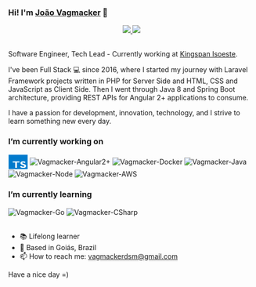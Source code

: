 ### Hi! I'm [João Vagmacker](https://www.linkedin.com/in/joao-vagmacker/) 👋

<div align="center">
  <a href="https://github.com/vagmacker">
  <img height="180em" src="https://github-readme-stats.vercel.app/api?username=vagmacker&show_icons=true&theme=tokyonight&include_all_commits=true&count_private=true"/>
  <img height="180em" src="https://github-readme-stats.vercel.app/api/top-langs/?username=vagmacker&layout=compact&langs_count=7&theme=tokyonight"/>
  </a>
</div>

<br>

Software Engineer, Tech Lead - Currently working at [Kingspan Isoeste](https://kingspan-isoeste.com.br).

I've been Full Stack 💻 since 2016, where I started my journey with Laravel Framework projects written in PHP for Server Side and HTML, CSS and JavaScript as Client Side. Then I went through Java 8 and Spring Boot architecture, providing REST APIs for Angular 2+ applications to consume.

I have a passion for development, innovation, technology, and I strive to learn something new every day.

### I’m currently working on
<div style="display: inline_block">
  <img align="center" alt="Vagmacker-Ts" height="30" width="40" src="https://raw.githubusercontent.com/devicons/devicon/master/icons/typescript/typescript-plain.svg">
  <img align="center" alt="Vagmacker-Angular2+" height="30" width="40" src="https://cdn.jsdelivr.net/gh/devicons/devicon/icons/angularjs/angularjs-plain.svg" />
  <img align="center" alt="Vagmacker-Docker" height="30" width="40" src="https://cdn.jsdelivr.net/gh/devicons/devicon/icons/docker/docker-original-wordmark.svg" />
  <img align="center" alt="Vagmacker-Java" height="30" width="40" src="https://cdn.jsdelivr.net/gh/devicons/devicon/icons/java/java-original.svg" />
  <img align="center" alt="Vagmacker-Node" height="30" width="40" src="https://nodejs.org/static/images/logo.svg" />
  <img align="center" alt="Vagmacker-AWS" height="30" width="40" src="https://cdn.jsdelivr.net/gh/devicons/devicon/icons/amazonwebservices/amazonwebservices-original-wordmark.svg" />
</div>

### I’m currently learning
<div style="display: inline_block">  
  <img align="center" alt="Vagmacker-Go" height="30" width="40" src="https://cdn.jsdelivr.net/gh/devicons/devicon/icons/go/go-original.svg" />
  <img align="center" alt="Vagmacker-CSharp" height="30" width="40" src="https://cdn.jsdelivr.net/gh/devicons/devicon/icons/csharp/csharp-original.svg" />
</div>

<br>

- :books: Lifelong learner
- :pushpin: Based in Goiás, Brazil
- 📫 How to reach me: vagmackerdsm@gmail.com

Have a nice day =)